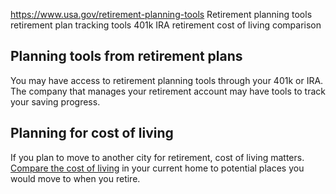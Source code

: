 

https://www.usa.gov/retirement-planning-tools
Retirement planning tools
retirement plan tracking tools 401k IRA
retirement cost of living comparison

**Planning tools from retirement plans**
----------------------------------------

You may have access to retirement planning tools through your 401k or IRA. The company that manages your retirement account may have tools to track your saving progress.

**Planning for cost of living**
-------------------------------

If you plan to move to another city for retirement, cost of living matters.
[Compare the cost of living](https://meric.mo.gov/data/cost-living-data-series)
in your current home to potential places you would move to when you retire.
